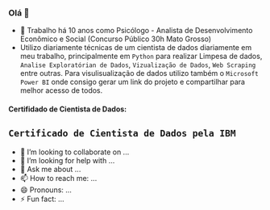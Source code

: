 ### Olá 👋

- 🔭 Trabalho há 10 anos como Psicólogo -  Analista de Desenvolvimento Econômico e Social (Concurso Público 30h Mato Grosso)
-  Utilizo diariamente técnicas de um cientista de dados diariamente em meu trabalho, principalmente em `Python` para realizar Limpesa de dados, 
    `Analise Exploratórian de Dados`, `Vizualização de Dados`, `Web Scraping` entre outras. 
    Para visulisualização de dados utilizo também o `Microsoft Power BI` onde consigo gerar um link do projeto e compartilhar para melhor acesso de todos.
    
#### Certifidado de Cientista de Dados: 
`Certificado de Cientista de Dados pela IBM`
- 
- 👯 I’m looking to collaborate on ...
- 🤔 I’m looking for help with ...
- 💬 Ask me about ...
- 📫 How to reach me: ...
- 😄 Pronouns: ...
- ⚡ Fun fact: ...

